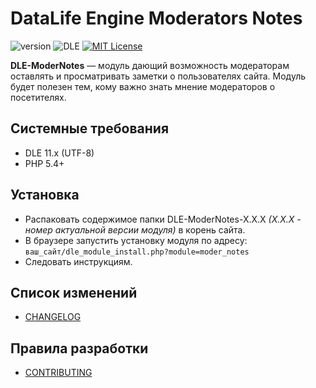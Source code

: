 # DataLife Engine Moderators Notes

![version](https://img.shields.io/badge/version-1.0.1-red.svg?style=flat-square "Version")
![DLE](https://img.shields.io/badge/DLE-11.X-green.svg?style=flat-square "DLE Version")
[![MIT License](https://img.shields.io/badge/license-MIT-blue.svg?style=flat-square)](https://github.com/dle-modules/DLE-ModerNotes/blob/master/LICENSE)

**DLE-ModerNotes** — модуль дающий возможность модераторам оставлять и просматривать заметки о пользователях сайта.
Модуль будет полезен тем, кому важно знать мнение модераторов о посетителях.

## Системные требования
- DLE 11.x (UTF-8)
- PHP 5.4+

## Установка
- Распаковать содержимое папки DLE-ModerNotes-X.X.X *(X.X.X - номер актуальной версии модуля)* в корень сайта.
- В браузере запустить установку модуля по адресу: `ваш_сайт/dle_module_install.php?module=moder_notes`
- Следовать инструкциям.

## Список изменений
- [CHANGELOG](https://github.com/dle-modules/DLE-ModerNotes/blob/master/CHANGELOG.md)

## Правила разработки
- [CONTRIBUTING](https://github.com/dle-modules/DLE-ModerNotes/blob/master/CONTRIBUTING.md)
